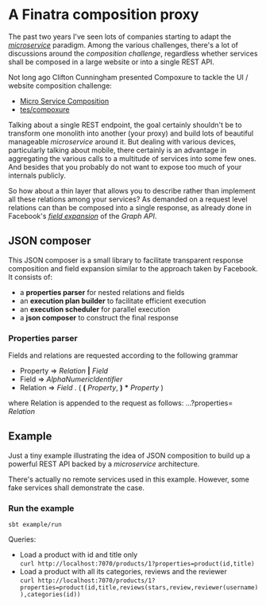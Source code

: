 # A Finatra composition proxy

The past two years I've seen lots of companies starting to adapt the [*microservice*](http://martinfowler.com/articles/microservices.html) paradigm.
Among the various challenges, there's a lot of discussions around the *composition challenge*, regardless whether services shall be composed in a large website or into a single REST API.

Not long ago Clifton Cunningham presented Compoxure to tackle the UI / website composition challenge:

- [Micro Service Composition](https://medium.com/@clifcunn/nodeconf-eu-29dd3ed500ec)
- [tes/compoxure](https://github.com/tes/compoxure)


Talking about a single REST endpoint, the goal certainly shouldn't be to transform one monolith into another (your proxy) and build lots of beautiful manageable *microservice* around it.
But dealing with various devices, particularly talking about mobile, there certainly is an advantage in aggregating the various calls to a multitude of services into some few ones.
And besides that you probably do not want to expose too much of your internals publicly.

So how about a thin layer that allows you to describe rather than implement all these relations among your services?
As demanded on a request level relations can than be composed into a single response, as already done in Facebook's [*field expansion*](https://developers.facebook.com/docs/graph-api/using-graph-api/#fieldexpansion) of the *Graph API*.

## JSON composer

This JSON composer is a small library to facilitate transparent response composition and field expansion similar to the approach taken by Facebook.
It consists of:

- a **properties parser** for nested relations and fields
- an **execution plan builder** to facilitate efficient execution
- an **execution scheduler** for parallel execution
- a **json composer** to construct the final response

### Properties parser

Fields and relations are requested according to the following grammar

- Property => *Relation* **|** *Field*
- Field => *AlphaNumericIdentifier*
- Relation => *Field* . ( **(** *Property*, **)** __*__ *Property* )

where Relation is appended to the request as follows: ...?properties= *Relation*

## Example

Just a tiny example illustrating the idea of JSON composition to build up a powerful REST API backed by a *microservice* architecture.

There's actually no remote services used in this example. However, some fake services shall demonstrate the case.

### Run the example

```sbt example/run```

Queries:

- Load a product with id and title only<br>
 ```curl http://localhost:7070/products/1?properties=product(id,title)```
- Load a product with all its categories, reviews and the reviewer<br>
 ```curl http://localhost:7070/products/1?properties=product(id,title,reviews(stars,review,reviewer(username)),categories(id))```
